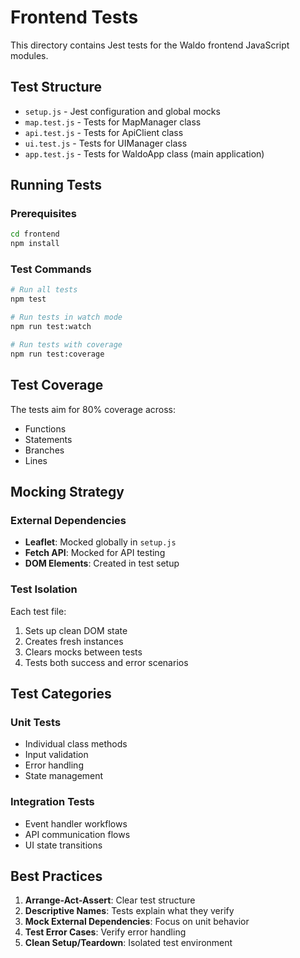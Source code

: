 # Frontend Tests

This directory contains Jest tests for the Waldo frontend JavaScript modules.

## Test Structure

- `setup.js` - Jest configuration and global mocks
- `map.test.js` - Tests for MapManager class
- `api.test.js` - Tests for ApiClient class
- `ui.test.js` - Tests for UIManager class
- `app.test.js` - Tests for WaldoApp class (main application)

## Running Tests

### Prerequisites

```bash
cd frontend
npm install
```

### Test Commands

```bash
# Run all tests
npm test

# Run tests in watch mode
npm run test:watch

# Run tests with coverage
npm run test:coverage
```

## Test Coverage

The tests aim for 80% coverage across:

- Functions
- Statements
- Branches
- Lines

## Mocking Strategy

### External Dependencies

- **Leaflet**: Mocked globally in `setup.js`
- **Fetch API**: Mocked for API testing
- **DOM Elements**: Created in test setup

### Test Isolation

Each test file:

1. Sets up clean DOM state
2. Creates fresh instances
3. Clears mocks between tests
4. Tests both success and error scenarios

## Test Categories

### Unit Tests

- Individual class methods
- Input validation
- Error handling
- State management

### Integration Tests

- Event handler workflows
- API communication flows
- UI state transitions

## Best Practices

1. **Arrange-Act-Assert**: Clear test structure
2. **Descriptive Names**: Tests explain what they verify
3. **Mock External Dependencies**: Focus on unit behavior
4. **Test Error Cases**: Verify error handling
5. **Clean Setup/Teardown**: Isolated test environment
